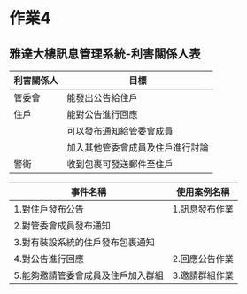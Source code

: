 # 作業4
## 雅達大樓訊息管理系統-利害關係人表

|利害關係人|目標|
|-----|-----|
|管委會|能發出公告給住戶|
|住戶|能對公告進行回應|
||可以發布通知給管委會成員|
||加入其他管委會成員及住戶進行討論|
|警衛|收到包裹可發送郵件至住戶|

|事件名稱|使用案例名稱|
|-----|-----|
|1.對住戶發布公告|1.訊息發布作業|
|2.對管委會成員發布通知||
|3.對有裝設系統的住戶發布包裹通知||
|4.對公告進行回應|2.回應公告作業|
|5.能夠邀請管委會成員及住戶加入群組|3.邀請群組作業|